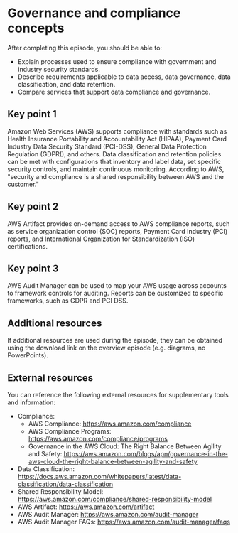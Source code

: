 # Governance and compliance concepts

After completing this episode, you should be able to:

+ Explain processes used to ensure compliance with government and industry security standards.
+ Describe requirements applicable to data access, data governance, data classification, and data retention.
+ Compare services that support data compliance and governance.

## Key point 1

Amazon Web Services (AWS) supports compliance with standards such as Health Insurance Portability and Accountability Act (HIPAA), Payment Card Industry Data Security Standard (PCI-DSS), General Data Protection Regulation (GDPR(), and others. Data classification and retention policies can be met with configurations that inventory and label data, set specific security controls, and maintain continuous monitoring. According to AWS, "security and compliance is a shared responsibility between AWS and the customer."

## Key point 2

AWS Artifact provides on-demand access to AWS compliance reports, such as service organization control (SOC) reports, Payment Card Industry (PCI) reports, and International Organization for Standardization (ISO) certifications.

## Key point 3

AWS Audit Manager can be used to map your AWS usage across accounts to framework controls for auditing. Reports can be customized to specific frameworks, such as GDPR and PCI DSS.

## Additional resources

If additional resources are used during the episode, they can be obtained using the download link on the overview episode (e.g. diagrams, no PowerPoints).

## External resources

You can reference the following external resources for supplementary tools and information:

+ Compliance:
  + AWS Compliance: <https://aws.amazon.com/compliance>
  + AWS Compliance Programs: <https://aws.amazon.com/compliance/programs>
  + Governance in the AWS Cloud: The Right Balance Between Agility and Safety: <https://aws.amazon.com/blogs/apn/governance-in-the-aws-cloud-the-right-balance-between-agility-and-safety>
+ Data Classification: <https://docs.aws.amazon.com/whitepapers/latest/data-classification/data-classification>
+ Shared Responsibility Model: <https://aws.amazon.com/compliance/shared-responsibility-model>
+ AWS Artifact: <https://aws.amazon.com/artifact>
+ AWS Audit Manager: <https://aws.amazon.com/audit-manager>
+ AWS Audit Manager FAQs: <https://aws.amazon.com/audit-manager/faqs>
